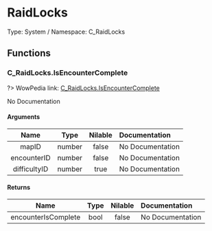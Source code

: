 # RaidLocks

Type: System / Namespace: C_RaidLocks

## Functions

### C_RaidLocks.IsEncounterComplete
?> WowPedia link: [C_RaidLocks.IsEncounterComplete](https://wow.gamepedia.com/API_C_RaidLocks.IsEncounterComplete)

No Documentation

#### Arguments
|Name|Type|Nilable|Documentation|
|:---:|:---:|:---:|:---|
|mapID|number|false|No Documentation|
|encounterID|number|false|No Documentation|
|difficultyID|number|true|No Documentation|
#### Returns
|Name|Type|Nilable|Documentation|
|:---:|:---:|:---:|:---|
|encounterIsComplete|bool|false|No Documentation|